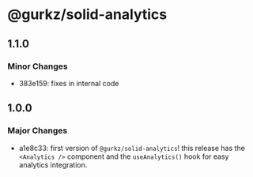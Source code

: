 # @gurkz/solid-analytics

## 1.1.0

### Minor Changes

- 383e159: fixes in internal code

## 1.0.0

### Major Changes

- a1e8c33: first version of `@gurkz/solid-analytics`!
  this release has the `<Analytics />` component and the `useAnalytics()` hook for easy analytics integration.
